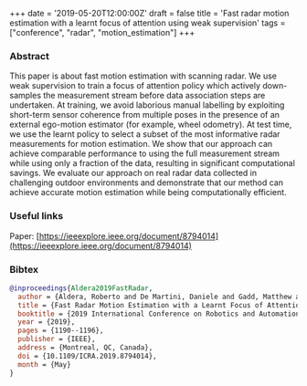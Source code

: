 +++
date = '2019-05-20T12:00:00Z'
draft = false
title = 'Fast radar motion estimation with a learnt focus of attention using weak supervision'
tags = ["conference", "radar", "motion_estimation"]
+++

### Abstract

This paper is about fast motion estimation with scanning radar. We use weak supervision to train a focus of attention policy which actively down-samples the measurement stream before data association steps are undertaken. At training, we avoid laborious manual labelling by exploiting short-term sensor coherence from multiple poses in the presence of an external ego-motion estimator (for example, wheel odometry). At test time, we use the learnt policy to select a subset of the most informative radar measurements for motion estimation. We show that our approach can achieve comparable performance to using the full measurement stream while using only a fraction of the data, resulting in significant computational savings. We evaluate our approach on real radar data collected in challenging outdoor environments and demonstrate that our method can achieve accurate motion estimation while being computationally efficient.

### Useful links
Paper: [https://ieeexplore.ieee.org/document/8794014](https://ieeexplore.ieee.org/document/8794014)

### Bibtex
```bibtex
@inproceedings{Aldera2019FastRadar,
  author = {Aldera, Roberto and De Martini, Daniele and Gadd, Matthew and Newman, Paul},
  title = {Fast Radar Motion Estimation with a Learnt Focus of Attention using Weak Supervision},
  booktitle = {2019 International Conference on Robotics and Automation (ICRA)},
  year = {2019},
  pages = {1190--1196},
  publisher = {IEEE},
  address = {Montreal, QC, Canada},
  doi = {10.1109/ICRA.2019.8794014},
  month = {May}
}
```